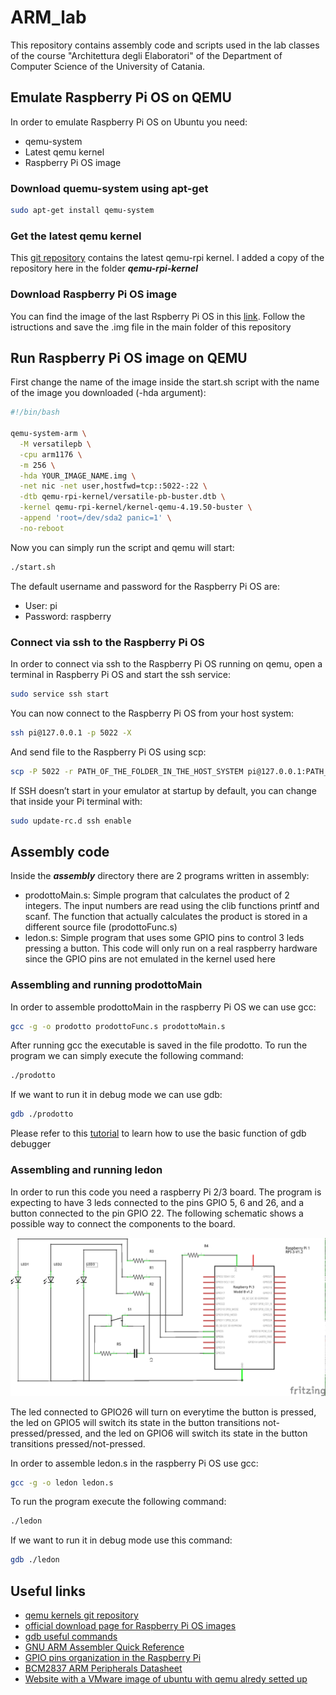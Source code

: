# ARM_lab

This repository contains assembly code and scripts used in the lab classes of the course "Architettura degli Elaboratori" of the Department of Computer Science of the University of Catania.

## Emulate Raspberry Pi OS on QEMU

In order to emulate Raspberry Pi OS on Ubuntu you need:

* qemu-system
* Latest qemu kernel
* Raspberry Pi OS image

### Download quemu-system using apt-get

```bash
sudo apt-get install qemu-system
```

### Get the latest qemu kernel

This [git repository](https://github.com/dhruvvyas90/qemu-rpi-kernel) contains the latest qemu-rpi kernel. I added a copy of the repository here in the folder ___qemu-rpi-kernel___

### Download Raspberry Pi OS image

You can find the image of the last Rspberry Pi OS in this [link](https://www.raspberrypi.org/software/operating-systems/). Follow the istructions and save the .img file in the main folder of this repository

## Run Raspberry Pi OS image on QEMU

First change the name of the image inside the start.sh script with the name of the image you downloaded (-hda argument):

```bash
#!/bin/bash

qemu-system-arm \
  -M versatilepb \
  -cpu arm1176 \
  -m 256 \
  -hda YOUR_IMAGE_NAME.img \
  -net nic -net user,hostfwd=tcp::5022-:22 \
  -dtb qemu-rpi-kernel/versatile-pb-buster.dtb \
  -kernel qemu-rpi-kernel/kernel-qemu-4.19.50-buster \
  -append 'root=/dev/sda2 panic=1' \
  -no-reboot 
```

Now you can simply run the script and qemu will start:

```bash
./start.sh
```

The default username and password for the Raspberry Pi OS are:
 
 * User: pi
 * Password: raspberry

### Connect via ssh to the Raspberry Pi OS

In order to connect via ssh to the Raspberry Pi OS running on qemu, open a terminal in Raspberry Pi OS and start the ssh service:

```bash
sudo service ssh start
```

You can now connect to the Raspberry Pi OS from your host system:

```bash
ssh pi@127.0.0.1 -p 5022 -X
```

And send file to the Raspberry Pi OS using scp:

```bash
scp -P 5022 -r PATH_OF_THE_FOLDER_IN_THE_HOST_SYSTEM pi@127.0.0.1:PATH_OF_THE_DESTINATION_FOLDER_IN_RASPBERRY_PI_OS
```

If SSH doesn’t start in your emulator at startup by default, you can change that inside your Pi terminal with:

```bash
sudo update-rc.d ssh enable
```

## Assembly code

Inside the ___assembly___ directory there are 2 programs written in assembly:

* prodottoMain.s: Simple program that calculates the product of 2 integers. The input numbers are read using the clib functions printf and scanf. The function that actually calculates the product is stored in a different source file (prodottoFunc.s)
* ledon.s: Simple program that uses some GPIO pins to control 3 leds pressing a button. This code will only run on a real raspberry hardware since the GPIO pins are not emulated in the kernel used here

### Assembling and running prodottoMain

In order to assemble prodottoMain in the raspberry Pi OS we can use gcc:

```bash
gcc -g -o prodotto prodottoFunc.s prodottoMain.s
```

After running gcc the executable is saved in the file prodotto. To run the program we can simply execute the following command:

```bash
./prodotto
```

If we want to run it in debug mode we can use gdb:

```bash
gdb ./prodotto
```

Please refer to this [tutorial](https://azeria-labs.com/debugging-with-gdb-introduction/) to learn how to use the basic function of gdb debugger

### Assembling and running ledon

In order to run this code you need a raspberry Pi 2/3 board. The program is expecting to have 3 leds connected to the pins GPIO 5, 6 and 26, and a button connected to the pin GPIO 22. The following schematic shows a possible way to connect the components to the board.

![Schematic needed for ledon.s code](diagrams/schema_esempio_lezione.png)

The led connected to GPIO26 will turn on everytime the button is pressed, the led on GPIO5 will switch its state in the button transitions not-pressed/pressed, and the led on GPIO6 will switch its state in the button transitions pressed/not-pressed.

In order to assemble ledon.s in the raspberry Pi OS use gcc:

```bash
gcc -g -o ledon ledon.s
```

To run the program execute the following command:

```bash
./ledon
```

If we want to run it in debug mode use this command:

```bash
gdb ./ledon
```

## Useful links

* [qemu kernels git repository](https://github.com/dhruvvyas90/qemu-rpi-kernel)
* [official download page for Raspberry Pi OS images](https://www.raspberrypi.org/software/operating-systems/)
* [gdb useful commands](https://azeria-labs.com/debugging-with-gdb-introduction/)
* [GNU ARM Assembler Quick Reference](https://www.ic.unicamp.br/~celio/mc404-2014/docs/gnu-arm-directives.pdf)
* [GPIO pins organization in the Raspberry Pi](https://www.raspberrypi.org/documentation/usage/gpio/)
* [BCM2837 ARM Peripherals Datasheet](https://cs140e.sergio.bz/docs/BCM2837-ARM-Peripherals.pdf)
* [Website with a VMware image of ubuntu with qemu alredy setted up](https://azeria-labs.com/arm-lab-vm/)

